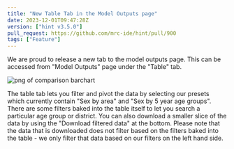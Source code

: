```yaml
---
title: "New Table Tab in the Model Outputs page"
date: 2023-12-01T09:47:28Z
version: ["hint v3.5.0"]
pull_request: https://github.com/mrc-ide/hint/pull/900
tags: ["Feature"]
---
```


We are proud to release a new tab to the model outputs page. This can be accessed from "Model Outputs" page under the "Table" tab.

![png of comparison barchart](/news/img/table-tab.png)

The table tab lets you filter and pivot the data by selecting our presets which currently contain "Sex by area" and "Sex by 5 year age groups". There are some filters baked into the table itself to let you search a particular age group or district. You can also download a smaller slice of the data by using the "Download filtered data" at the bottom. Please note that the data that is downloaded does not filter based on the filters baked into the table - we only filter that data based on our filters on the left hand side.
